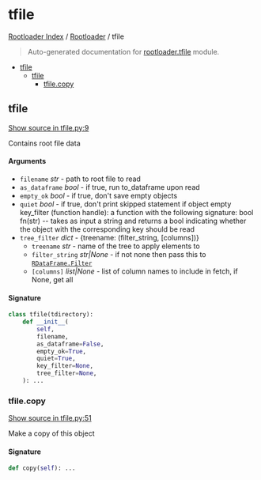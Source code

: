 # tfile

[Rootloader Index](../README.md#rootloader-index) / [Rootloader](./index.md#rootloader) / tfile

> Auto-generated documentation for [rootloader.tfile](../../rootloader/tfile.py) module.

- [tfile](#tfile)
  - [tfile](#tfile-1)
    - [tfile.copy](#tfilecopy)

## tfile

[Show source in tfile.py:9](../../rootloader/tfile.py#L9)

Contains root file data

#### Arguments

- `filename` *str* - path to root file to read
- `as_dataframe` *bool* - if true, run to_dataframe upon read
- `empty_ok` *bool* - if true, don't save empty objects
- `quiet` *bool* - if true, don't print skipped statement if object empty
key_filter (function handle): a function with the following signature:
        bool fn(str) -- takes as input a string and returns a bool
        indicating whether the object with the corresponding key should
        be read
- `tree_filter` *dict* - {treename: (filter_string, [columns])}
    - `treename` *str* - name of the tree to apply elements to
    - `filter_string` *str|None* - if not none then pass this to [`RDataFrame.Filter`](https://root.cern/doc/master/classROOT_1_1RDF_1_1RInterface.html#ad6a94ba7e70fc8f6425a40a4057d40a0)
    - `[columns]` *list|None* - list of column names to include in fetch, if None, get all

#### Signature

```python
class tfile(tdirectory):
    def __init__(
        self,
        filename,
        as_dataframe=False,
        empty_ok=True,
        quiet=True,
        key_filter=None,
        tree_filter=None,
    ): ...
```

### tfile.copy

[Show source in tfile.py:51](../../rootloader/tfile.py#L51)

Make a copy of this object

#### Signature

```python
def copy(self): ...
```